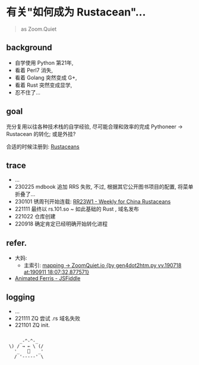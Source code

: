 # 有关"如何成为 Rustacean"...
> as Zoom.Quiet

## background

- 自学使用 Python 第21年,
- 看着 Perl7 消失,
- 看着 Golang 突然变成 G+,
- 看着 Rust 突然变成显学,
- 忍不住了...

## goal

充分复用以往各种技术栈的自学经验,
尽可能合理和效率的完成 Pythoneer -> Rustacean 的转化;
或是外挂?


合适的时候注册到: [Rustaceans](https://rustaceans.org/)


## trace

- ...
- 230225 mdbook 追加 RRS 失败, 不过, 根据其它公开图书项目的配置, 将菜单折叠了...
- 230101 锈周刊开始连载: [RR23W1 - Weekly for China Rustaceans](https://weekly.rs.101.so/2023/RR23W1.html#%E6%96%87%E7%AB%A0%E5%97%AF%E5%93%BC)
- 221111 最终以 rs.101.so ~ 如此基础的 Rust , 域名发布
- 221022 仓库创建
- 220918 确定肯定已经明确开始转化进程


## refer.

- 大妈:
    - 主索引: [mapping \-> ZoomQuiet\.io \{by gen4dot2htm\.py vv\.190718 at:190911 18:07:32,877571\}](https://zoomquiet.io/)
- [Animated Ferris - JSFiddle](https://jsfiddle.net/Diggsey/3pdgh52r/embedded/result/)


## logging

- ...
- 221111 ZQ 尝试 .rs 域名失败
- 221101 ZQ init.




```

     _-^-^-_
 \) / → ← \ (/
   '_   ⎕   _'
   / '-----' \

```














